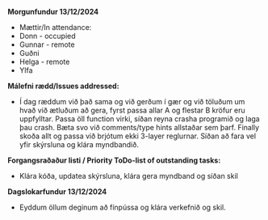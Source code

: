 **Morgunfundur 13/12/2024**
- Mættir/In attendance:
- Donn - occupied
- Gunnar - remote
- Guðni
- Helga - remote
- Ylfa

**Málefni rædd/Issues addressed:**
- Í dag ræddum við það sama og við gerðum í gær og við töluðum um hvað við ætluðum að gera, fyrst passa allar A og flestar B kröfur eru uppfylltar. Passa öll function virki, síðan reyna crasha programið og laga þau crash. Bæta svo við comments/type hints allstaðar sem þarf. Finally skoða allt og passa við brjótum ekki 3-layer reglurnar. Síðan að fara vel yfir skýrsluna og klára myndbandið.  


**Forgangsraðaður listi / Priority ToDo-list of outstanding tasks:**
- Klára kóða, updatea skýrsluna, klára gera myndband og síðan skil 

**Dagslokarfundur 13/12/2024**
- Eyddum öllum deginum að fínpússa og klára verkefnið og skil.
